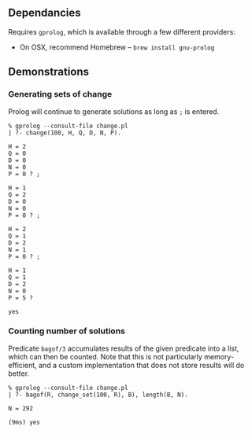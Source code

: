 ## Dependancies
Requires `gprolog`, which is available through a few different providers:
* On OSX, recommend Homebrew – `brew install gnu-prolog`

## Demonstrations

### Generating sets of change
Prolog will continue to generate solutions as long as `;` is entered.
```
% gprolog --consult-file change.pl
| ?- change(100, H, Q, D, N, P).

H = 2
Q = 0
D = 0
N = 0
P = 0 ? ;

H = 1
Q = 2
D = 0
N = 0
P = 0 ? ;

H = 2
Q = 1
D = 2
N = 1
P = 0 ? ;

H = 1
Q = 1
D = 2
N = 0
P = 5 ?

yes
```

### Counting number of solutions
Predicate `bagof/3` accumulates results of the given predicate into a list, which can then be counted.  Note that this is not particularly memory-efficient, and a custom implementation that does not store results will do better.
```
% gprolog --consult-file change.pl
| ?- bagof(R, change_set(100, R), B), length(B, N).

N = 292

(9ms) yes
```
